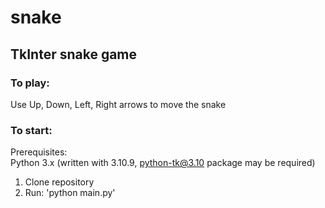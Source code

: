 # snake
## TkInter snake game

### To play:
Use Up, Down, Left, Right arrows to move the snake

### To start:
Prerequisites: <br />
Python 3.x (written with 3.10.9, python-tk@3.10 package may be required) <br />

1. Clone repository 
2. Run: 'python main.py'

